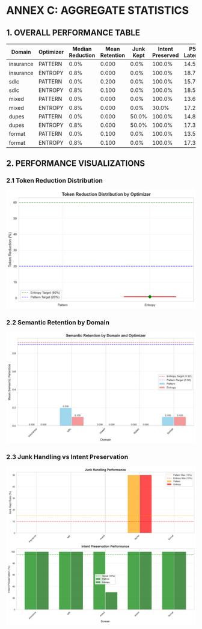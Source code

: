 # ANNEX C: AGGREGATE STATISTICS

## 1. OVERALL PERFORMANCE TABLE

| Domain | Optimizer | Median Reduction | Mean Retention | Junk Kept | Intent Preserved | P50 Latency | P90 Latency | Gate Status |
|--------|-----------|-----------------|----------------|-----------|------------------|-------------|-------------|-------------|
| insurance | PATTERN | 0.0% | 0.000 | 0.0% | 100.0% | 14.5ms | 16.5ms | ❌ |
| insurance | ENTROPY | 0.8% | 0.000 | 0.0% | 100.0% | 18.7ms | 20.6ms | ❌ |
| sdlc | PATTERN | 0.0% | 0.200 | 0.0% | 100.0% | 15.7ms | 17.1ms | ❌ |
| sdlc | ENTROPY | 0.8% | 0.100 | 0.0% | 100.0% | 18.5ms | 20.7ms | ❌ |
| mixed | PATTERN | 0.0% | 0.000 | 0.0% | 100.0% | 13.6ms | 16.6ms | ❌ |
| mixed | ENTROPY | 0.8% | 0.000 | 0.0% | 30.0% | 17.2ms | 19.9ms | ❌ |
| dupes | PATTERN | 0.0% | 0.000 | 50.0% | 100.0% | 14.8ms | 16.5ms | ❌ |
| dupes | ENTROPY | 0.8% | 0.000 | 50.0% | 100.0% | 17.3ms | 21.1ms | ❌ |
| format | PATTERN | 0.0% | 0.100 | 0.0% | 100.0% | 13.5ms | 16.5ms | ❌ |
| format | ENTROPY | 0.8% | 0.100 | 0.0% | 100.0% | 17.3ms | 19.4ms | ❌ |

## 2. PERFORMANCE VISUALIZATIONS

### 2.1 Token Reduction Distribution
![Reduction Boxplot](chart_reduction_boxplot.png)

### 2.2 Semantic Retention by Domain
![Retention Bar Chart](chart_retention_barchart.png)

### 2.3 Junk Handling vs Intent Preservation
![Junk Intent Chart](chart_junk_intent.png)

